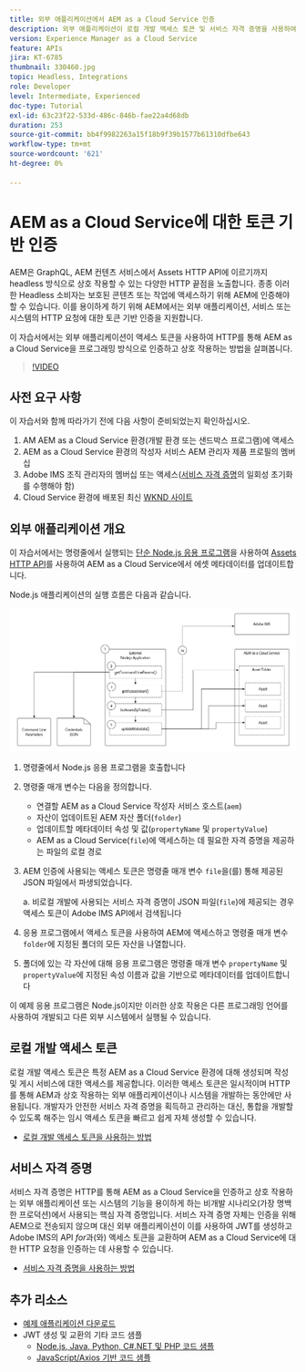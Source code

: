 ```yaml
---
title: 외부 애플리케이션에서 AEM as a Cloud Service 인증
description: 외부 애플리케이션이 로컬 개발 액세스 토큰 및 서비스 자격 증명을 사용하여 HTTP를 통해 AEM as a Cloud Service을 프로그래밍 방식으로 인증하고 상호 작용하는 방법을 살펴봅니다.
version: Experience Manager as a Cloud Service
feature: APIs
jira: KT-6785
thumbnail: 330460.jpg
topic: Headless, Integrations
role: Developer
level: Intermediate, Experienced
doc-type: Tutorial
exl-id: 63c23f22-533d-486c-846b-fae22a4d68db
duration: 253
source-git-commit: bb4f9982263a15f18b9f39b1577b61310dfbe643
workflow-type: tm+mt
source-wordcount: '621'
ht-degree: 0%

---
```


# AEM as a Cloud Service에 대한 토큰 기반 인증

AEM은 GraphQL, AEM 컨텐츠 서비스에서 Assets HTTP API에 이르기까지 headless 방식으로 상호 작용할 수 있는 다양한 HTTP 끝점을 노출합니다. 종종 이러한 Headless 소비자는 보호된 콘텐츠 또는 작업에 액세스하기 위해 AEM에 인증해야 할 수 있습니다. 이를 용이하게 하기 위해 AEM에서는 외부 애플리케이션, 서비스 또는 시스템의 HTTP 요청에 대한 토큰 기반 인증을 지원합니다.

이 자습서에서는 외부 애플리케이션이 액세스 토큰을 사용하여 HTTP를 통해 AEM as a Cloud Service을 프로그래밍 방식으로 인증하고 상호 작용하는 방법을 살펴봅니다.

>[!VIDEO](https://video.tv.adobe.com/v/330460?quality=12&learn=on)

## 사전 요구 사항

이 자습서와 함께 따라가기 전에 다음 사항이 준비되었는지 확인하십시오.

1. AM AEM as a Cloud Service 환경(개발 환경 또는 샌드박스 프로그램)에 액세스
1. AEM as a Cloud Service 환경의 작성자 서비스 AEM 관리자 제품 프로필의 멤버십
1. Adobe IMS 조직 관리자의 멤버십 또는 액세스([서비스 자격 증명](./service-credentials.md)의 일회성 초기화를 수행해야 함)
1. Cloud Service 환경에 배포된 최신 [WKND 사이트](https://github.com/adobe/aem-guides-wknd)

## 외부 애플리케이션 개요

이 자습서에서는 명령줄에서 실행되는 [단순 Node.js 응용 프로그램](./assets/aem-guides_token-authentication-external-application.zip)을 사용하여 [Assets HTTP API](https://experienceleague.adobe.com/docs/experience-manager-cloud-service/assets/admin/mac-api-assets.html?lang=ko)를 사용하여 AEM as a Cloud Service에서 에셋 메타데이터를 업데이트합니다.

Node.js 애플리케이션의 실행 흐름은 다음과 같습니다.

![외부 응용 프로그램](./assets/overview/external-application.png)

1. 명령줄에서 Node.js 응용 프로그램을 호출합니다
1. 명령줄 매개 변수는 다음을 정의합니다.
   + 연결할 AEM as a Cloud Service 작성자 서비스 호스트(`aem`)
   + 자산이 업데이트된 AEM 자산 폴더(`folder`)
   + 업데이트할 메타데이터 속성 및 값(`propertyName` 및 `propertyValue`)
   + AEM as a Cloud Service(`file`)에 액세스하는 데 필요한 자격 증명을 제공하는 파일의 로컬 경로
1. AEM 인증에 사용되는 액세스 토큰은 명령줄 매개 변수 `file`을(를) 통해 제공된 JSON 파일에서 파생되었습니다.

   a. 비로컬 개발에 사용되는 서비스 자격 증명이 JSON 파일(`file`)에 제공되는 경우 액세스 토큰이 Adobe IMS API에서 검색됩니다
1. 응용 프로그램에서 액세스 토큰을 사용하여 AEM에 액세스하고 명령줄 매개 변수 `folder`에 지정된 폴더의 모든 자산을 나열합니다.
1. 폴더에 있는 각 자산에 대해 응용 프로그램은 명령줄 매개 변수 `propertyName` 및 `propertyValue`에 지정된 속성 이름과 값을 기반으로 메타데이터를 업데이트합니다

이 예제 응용 프로그램은 Node.js이지만 이러한 상호 작용은 다른 프로그래밍 언어를 사용하여 개발되고 다른 외부 시스템에서 실행될 수 있습니다.

## 로컬 개발 액세스 토큰

로컬 개발 액세스 토큰은 특정 AEM as a Cloud Service 환경에 대해 생성되며 작성 및 게시 서비스에 대한 액세스를 제공합니다.  이러한 액세스 토큰은 일시적이며 HTTP를 통해 AEM과 상호 작용하는 외부 애플리케이션이나 시스템을 개발하는 동안에만 사용됩니다. 개발자가 안전한 서비스 자격 증명을 획득하고 관리하는 대신, 통합을 개발할 수 있도록 해주는 임시 액세스 토큰을 빠르고 쉽게 자체 생성할 수 있습니다.

+ [로컬 개발 액세스 토큰을 사용하는 방법](./local-development-access-token.md)

## 서비스 자격 증명

서비스 자격 증명은 HTTP를 통해 AEM as a Cloud Service을 인증하고 상호 작용하는 외부 애플리케이션 또는 시스템의 기능을 용이하게 하는 비개발 시나리오(가장 명백한 프로덕션)에서 사용되는 핵심 자격 증명입니다. 서비스 자격 증명 자체는 인증을 위해 AEM으로 전송되지 않으며 대신 외부 애플리케이션이 이를 사용하여 JWT를 생성하고 Adobe IMS의 API _for_&#x200B;과(와) 액세스 토큰을 교환하며 AEM as a Cloud Service에 대한 HTTP 요청을 인증하는 데 사용할 수 있습니다.

+ [서비스 자격 증명을 사용하는 방법](./service-credentials.md)

## 추가 리소스

+ [예제 애플리케이션 다운로드](./assets/aem-guides_token-authentication-external-application.zip)
+ JWT 생성 및 교환의 기타 코드 샘플
   + [Node.js, Java, Python, C#.NET 및 PHP 코드 샘플](https://developer.adobe.com/developer-console/docs/guides/authentication/JWT/samples)
   + [JavaScript/Axios 기반 코드 샘플](https://github.com/adobe/aemcs-api-client-lib)
